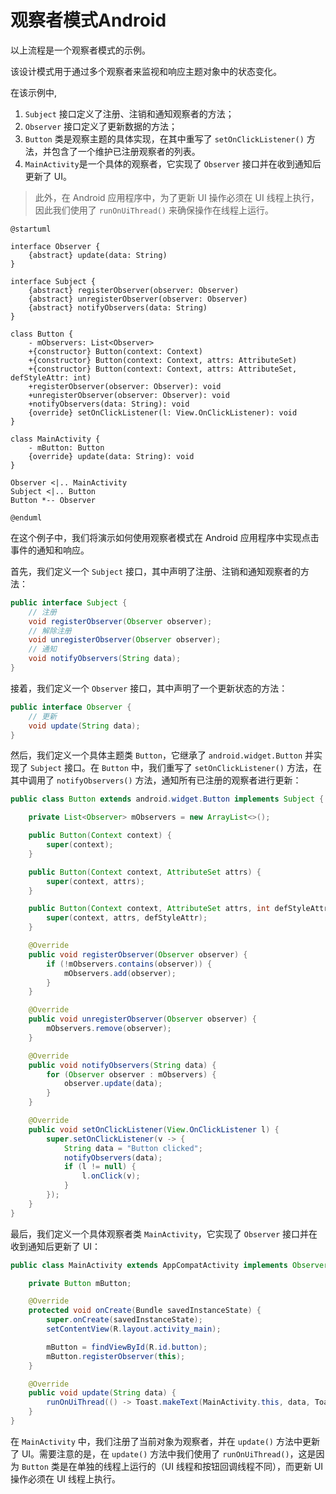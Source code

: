 # 观察者模式Android

以上流程是一个观察者模式的示例。

该设计模式用于通过多个观察者来监视和响应主题对象中的状态变化。

在该示例中, 
1. `Subject` 接口定义了注册、注销和通知观察者的方法；
2. `Observer` 接口定义了更新数据的方法；
3. `Button` 类是观察主题的具体实现，在其中重写了 `setOnClickListener()` 方法，并包含了一个维护已注册观察者的列表。
4.  `MainActivity`是一个具体的观察者，它实现了 `Observer` 接口并在收到通知后更新了 UI。
> 此外，在 Android 应用程序中，为了更新 UI 操作必须在 UI 线程上执行，因此我们使用了 `runOnUiThread()` 来确保操作在线程上运行。

```puml
@startuml

interface Observer {
    {abstract} update(data: String)
}

interface Subject {
    {abstract} registerObserver(observer: Observer)
    {abstract} unregisterObserver(observer: Observer)
    {abstract} notifyObservers(data: String)
}

class Button {
    - mObservers: List<Observer>
    +{constructor} Button(context: Context)
    +{constructor} Button(context: Context, attrs: AttributeSet)
    +{constructor} Button(context: Context, attrs: AttributeSet, defStyleAttr: int)
    +registerObserver(observer: Observer): void
    +unregisterObserver(observer: Observer): void
    +notifyObservers(data: String): void
    {override} setOnClickListener(l: View.OnClickListener): void
}

class MainActivity {
    - mButton: Button
    {override} update(data: String): void
}

Observer <|.. MainActivity
Subject <|.. Button
Button *-- Observer

@enduml
```

在这个例子中，我们将演示如何使用观察者模式在 Android 应用程序中实现点击事件的通知和响应。

首先，我们定义一个 `Subject` 接口，其中声明了注册、注销和通知观察者的方法：

```java
public interface Subject {
    // 注册
    void registerObserver(Observer observer);
    // 解除注册
    void unregisterObserver(Observer observer);
    // 通知
    void notifyObservers(String data);
}
```

接着，我们定义一个 `Observer` 接口，其中声明了一个更新状态的方法：

```java
public interface Observer {
    // 更新
    void update(String data);
}
```

然后，我们定义一个具体主题类 `Button`，它继承了 `android.widget.Button` 并实现了 `Subject` 接口。在 `Button` 中，我们重写了 `setOnClickListener()` 方法，在其中调用了 `notifyObservers()` 方法，通知所有已注册的观察者进行更新：

```java
public class Button extends android.widget.Button implements Subject {

    private List<Observer> mObservers = new ArrayList<>();

    public Button(Context context) {
        super(context);
    }

    public Button(Context context, AttributeSet attrs) {
        super(context, attrs);
    }

    public Button(Context context, AttributeSet attrs, int defStyleAttr) {
        super(context, attrs, defStyleAttr);
    }

    @Override
    public void registerObserver(Observer observer) {
        if (!mObservers.contains(observer)) {
            mObservers.add(observer);
        }
    }

    @Override
    public void unregisterObserver(Observer observer) {
        mObservers.remove(observer);
    }

    @Override
    public void notifyObservers(String data) {
        for (Observer observer : mObservers) {
            observer.update(data);
        }
    }

    @Override
    public void setOnClickListener(View.OnClickListener l) {
        super.setOnClickListener(v -> {
            String data = "Button clicked";
            notifyObservers(data);
            if (l != null) {
                l.onClick(v);
            }
        });
    }
}
```

最后，我们定义一个具体观察者类 `MainActivity`，它实现了 `Observer` 接口并在收到通知后更新了 UI：

```java
public class MainActivity extends AppCompatActivity implements Observer {

    private Button mButton;

    @Override
    protected void onCreate(Bundle savedInstanceState) {
        super.onCreate(savedInstanceState);
        setContentView(R.layout.activity_main);

        mButton = findViewById(R.id.button);
        mButton.registerObserver(this);
    }

    @Override
    public void update(String data) {
        runOnUiThread(() -> Toast.makeText(MainActivity.this, data, Toast.LENGTH_SHORT).show());
    }
}
```

在 `MainActivity` 中，我们注册了当前对象为观察者，并在 `update()` 方法中更新了 UI。需要注意的是，在 `update()` 方法中我们使用了 `runOnUiThread()`，这是因为 `Button` 类是在单独的线程上运行的（UI 线程和按钮回调线程不同），而更新 UI 操作必须在 UI 线程上执行。